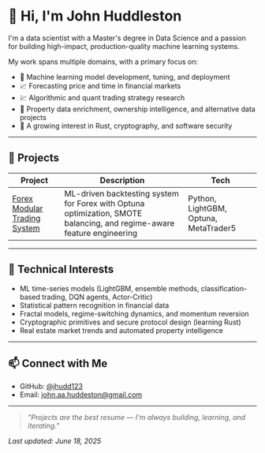 # 👋 Hi, I'm John Huddleston

I'm a data scientist with a Master's degree in Data Science and a passion for building high-impact, production-quality machine learning systems.

My work spans multiple domains, with a primary focus on:

- 🧠 Machine learning model development, tuning, and deployment  
- 📈 Forecasting price and time in financial markets  
- 💹 Algorithmic and quant trading strategy research  
- 🏡 Property data enrichment, ownership intelligence, and alternative data projects  
- 🔐 A growing interest in Rust, cryptography, and software security  

---

## 🚀 Projects

| Project | Description | Tech |
|--------|-------------|------|
| [Forex Modular Trading System](https://github.com/jhudd123/forex_modular_project) | ML-driven backtesting system for Forex with Optuna optimization, SMOTE balancing, and regime-aware feature engineering | Python, LightGBM, Optuna, MetaTrader5 |


---

## 🔬 Technical Interests

- ML time-series models (LightGBM, ensemble methods, classification-based trading, DQN agents, Actor-Critic)  
- Statistical pattern recognition in financial data  
- Fractal models, regime-switching dynamics, and momentum reversion  
- Cryptographic primitives and secure protocol design (learning Rust)  
- Real estate market trends and automated property intelligence  

---

## 📫 Connect with Me

- GitHub: [@jhudd123](https://github.com/jhudd123)  
- Email: john.aa.huddeston@gmail.com  


---

> *"Projects are the best resume — I'm always building, learning, and iterating."*

_Last updated: June 18, 2025_

